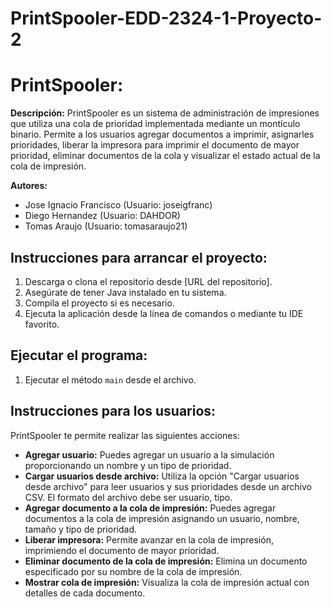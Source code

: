 # PrintSpooler-EDD-2324-1-Proyecto-2

# PrintSpooler:

**Descripción:** PrintSpooler es un sistema de administración de impresiones que utiliza una cola de prioridad implementada mediante un montículo binario. Permite a los usuarios agregar documentos a imprimir, asignarles prioridades, liberar la impresora para imprimir el documento de mayor prioridad, eliminar documentos de la cola y visualizar el estado actual de la cola de impresión.


**Autores:**
- Jose Ignacio Francisco (Usuario: joseigfranc)
- Diego Hernandez (Usuario: DAHDOR)
- Tomas Araujo (Usuario: tomasaraujo21)

## Instrucciones para arrancar el proyecto:

1. Descarga o clona el repositorio desde [URL del repositorio].
2. Asegúrate de tener Java instalado en tu sistema.
3. Compila el proyecto si es necesario.
4. Ejecuta la aplicación desde la línea de comandos o mediante tu IDE favorito.

## Ejecutar el programa:

1. Ejecutar el método `main` desde el archivo.

## Instrucciones para los usuarios:

PrintSpooler te permite realizar las siguientes acciones:

- **Agregar usuario:** Puedes agregar un usuario a la simulación proporcionando un nombre y un tipo de prioridad.
- **Cargar usuarios desde archivo:** Utiliza la opción "Cargar usuarios desde archivo" para leer usuarios y sus prioridades desde un archivo CSV. El formato del archivo debe ser usuario, tipo.
- **Agregar documento a la cola de impresión:** Puedes agregar documentos a la cola de impresión asignando un usuario, nombre, tamaño y tipo de prioridad.
- **Liberar impresora:** Permite avanzar en la cola de impresión, imprimiendo el documento de mayor prioridad.
- **Eliminar documento de la cola de impresión:** Elimina un documento especificado por su nombre de la cola de impresión.
- **Mostrar cola de impresión:** Visualiza la cola de impresión actual con detalles de cada documento.

